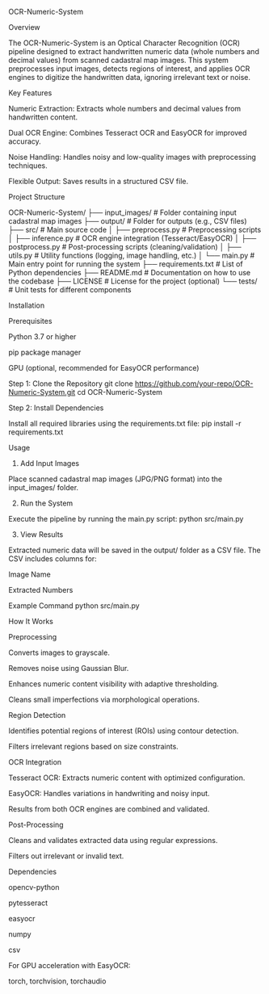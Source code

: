 OCR-Numeric-System

Overview

The OCR-Numeric-System is an Optical Character Recognition (OCR) pipeline designed to extract handwritten numeric data (whole numbers and decimal values) from scanned cadastral map images. This system preprocesses input images, detects regions of interest, and applies OCR engines to digitize the handwritten data, ignoring irrelevant text or noise.

Key Features

Numeric Extraction: Extracts whole numbers and decimal values from handwritten content.

Dual OCR Engine: Combines Tesseract OCR and EasyOCR for improved accuracy.

Noise Handling: Handles noisy and low-quality images with preprocessing techniques.

Flexible Output: Saves results in a structured CSV file.

Project Structure

OCR-Numeric-System/
├── input_images/                # Folder containing input cadastral map images
├── output/                      # Folder for outputs (e.g., CSV files)
├── src/                         # Main source code
│   ├── preprocess.py            # Preprocessing scripts
│   ├── inference.py             # OCR engine integration (Tesseract/EasyOCR)
│   ├── postprocess.py           # Post-processing scripts (cleaning/validation)
│   ├── utils.py                 # Utility functions (logging, image handling, etc.)
│   └── main.py                  # Main entry point for running the system
├── requirements.txt             # List of Python dependencies
├── README.md                    # Documentation on how to use the codebase
├── LICENSE                      # License for the project (optional)
└── tests/                       # Unit tests for different components

Installation

Prerequisites

Python 3.7 or higher

pip package manager

GPU (optional, recommended for EasyOCR performance)

Step 1: Clone the Repository
git clone https://github.com/your-repo/OCR-Numeric-System.git
cd OCR-Numeric-System

Step 2: Install Dependencies

Install all required libraries using the requirements.txt file:
pip install -r requirements.txt

Usage

1. Add Input Images

Place scanned cadastral map images (JPG/PNG format) into the input_images/ folder.

2. Run the System

Execute the pipeline by running the main.py script:
python src/main.py

3. View Results

Extracted numeric data will be saved in the output/ folder as a CSV file. The CSV includes columns for:

Image Name

Extracted Numbers

Example Command
python src/main.py

How It Works

Preprocessing

Converts images to grayscale.

Removes noise using Gaussian Blur.

Enhances numeric content visibility with adaptive thresholding.

Cleans small imperfections via morphological operations.

Region Detection

Identifies potential regions of interest (ROIs) using contour detection.

Filters irrelevant regions based on size constraints.

OCR Integration

Tesseract OCR: Extracts numeric content with optimized configuration.

EasyOCR: Handles variations in handwriting and noisy input.

Results from both OCR engines are combined and validated.

Post-Processing

Cleans and validates extracted data using regular expressions.

Filters out irrelevant or invalid text.

Dependencies

opencv-python

pytesseract

easyocr

numpy

csv

For GPU acceleration with EasyOCR:

torch, torchvision, torchaudio
